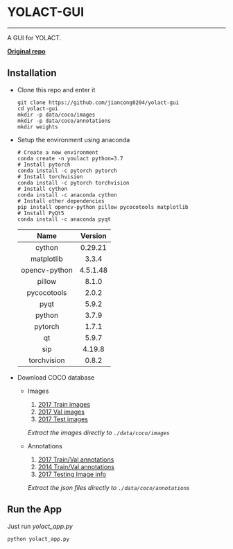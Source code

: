 # YOLACT-GUI

---

A GUI for YOLACT.

**[Original repo](https://github.com/dbolya/yolact)**

## Installation
- Clone this repo and enter it
    ```Shell
    git clone https://github.com/jiancong0204/yolact-gui
    cd yolact-gui
    mkdir -p data/coco/images
    mkdir -p data/coco/annotations
    mkdir weights
    ```
  
- Setup the environment using anaconda
    ```shell
    # Create a new environment
    conda create -n youlact python=3.7
    # Install pytorch
    conda install -c pytorch pytorch
    # Install torchvision
    conda install -c pytorch torchvision
    # Install cython
    conda install -c anaconda cython
    # Install other dependencies
    pip install opencv-python pillow pycocotools matplotlib
    # Install PyQt5
    conda install -c anaconda pyqt
    ```
    |Name                    |Version    |
    |:----------------------:|:---------:|
    |cython                  |0.29.21    |
    |matplotlib              |3.3.4      |
    |opencv-python           |4.5.1.48   |
    |pillow                  |8.1.0      |
    |pycocotools             |2.0.2      |
    |pyqt                    |5.9.2      |
    |python                  |3.7.9      |  
    |pytorch                 |1.7.1      |
    |qt                      |5.9.7      |
    |sip                     |4.19.8     |
    |torchvision             |0.8.2      |      

- Download COCO database
    - Images
        1. [2017 Train images](http://images.cocodataset.org/zips/train2017.zip)
        1. [2017 Val images](http://images.cocodataset.org/zips/val2017.zip)
        1. [2017 Test images](http://images.cocodataset.org/zips/test2017.zip)
    
        *Extract the images directly to ```./data/coco/images```*
    
    - Annotations
        1. [2017 Train/Val annotations](http://images.cocodataset.org/annotations/annotations_trainval2017.zip)
        2. [2014 Train/Val annotations](http://images.cocodataset.org/annotations/annotations_trainval2014.zip)
        3. [2017 Testing Image info](http://images.cocodataset.org/annotations/image_info_test2017.zip)
        
        *Extract the json files directly to ```./data/coco/annotations```*
    
## Run the App
Just run *yolact_app.py*
```shell
python yolact_app.py
```
